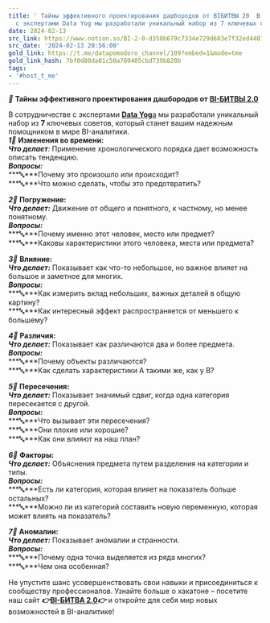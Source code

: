 ```yaml
---
title: ' Тайны эффективного проектирования дашбородов от BIБИТВЫ 20  В сотрудничестве
  с экспертами Data Yog мы разработали уникальный набор из 7 ключевых сове'
date: 2024-02-13
src_link: https://www.notion.so/BI-2-0-d350b679c7334e729d603e7f32ed4407
src_date: '2024-02-13 20:56:00'
gold_link: https://t.me/datapomodoro_channel/109?embed=1&mode=tme
gold_link_hash: 7bf0d80da81c50a780405cbd739b820b
tags:
- '#host_t_me'
---
```


***🥳*** **Тайны эффективного проектирования дашбородов от** [**BI-БИТВЫ 2.0**](https://bibattle.ru/)  
  
В сотрудничестве с экспертами [**Data Yog**](https://datayoga.ru/)[a](https://datayoga.ru/) мы разработали уникальный набор из **7** ключевых советов, который станет вашим надежным помощником в мире BI-аналитики.  
*****1⃣***** **Изменения во времени:**  
***Что делает**:* Применение хронологического порядка дает возможность описать тенденцию.  
***Вопросы:***   
***🔤***Почему это произошло или происходит?   
***🔤***Что можно сделать, чтобы это предотвратить?  
  
*****2⃣***** **Погружение:**  
***Что делает:*** Движение от общего и понятного, к частному, но менее понятному.  
***Вопросы:***   
***🔤***Почему именно этот человек, место или предмет?   
***🔤***Каковы характеристики этого человека, места или предмета?  
  
*****3⃣***** **Влияние:**  
***Что делает:*** Показывает как что-то небольшое, но важное влияет на большое и заметное для многих.  
***Вопросы:***   
***🔤***Как измерить вклад небольших, важных деталей в общую картину?  
***🔤***Как интересный эффект распространяется от меньшего к большему?  
  
*****4⃣***** **Различия:**  
***Что делает:*** Показывает как различаются два и более предмета.  
***Вопросы:***   
***🔤***Почему объекты различаются?  
***🔤***Как сделать характеристики А такими же, как у В?  
  
*****5⃣***** **Пересечения:**  
***Что делает:*** Показывает значимый сдвиг, когда одна категория пересекается с другой.  
***Вопросы:***   
***🔤***Что вызывает эти пересечения?   
***🔤***Они плохие или хорошие?   
***🔤***Как они влияют на наш план?  
  
*****6⃣***** **Факторы:**  
***Что делает:*** Объяснения предмета путем разделения на категории и типы.  
***Вопросы:***   
***🔤***Есть ли категория, которая влияет на показатель больше остальных?  
***🔤***Можно ли из категорий составить новую переменную, которая может влиять на показатель?  
  
*****7⃣***** **Аномалии:**  
***Что делает:*** Показывает аномалии и странности.  
***Вопросы:***   
***🔤***Почему одна точка выделяется из ряда многих?   
***🔤***Чем она особенная?  
  
Не упустите шанс усовершенствовать свои навыки и присоединиться к сообществу профессионалов. Узнайте больше о хакатоне – посетите наш сайт ***👉***[**BI-БИТВА 2.0**](https://bibattle.ru/)***👉*** и откройте для себя мир новых возможностей в BI-аналитике!